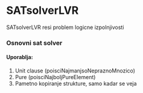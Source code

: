 # SATsolverLVR
SATsolverLVR resi problem logicne izpolnjivosti

### Osnovni sat solver
#### Uporablja:
1. Unit clause (poisciNajmanjsoNepraznoMnozico)
2. Pure (poisciNajboljPureElement)
3. Pametno kopiranje strukture, samo kadar se veja
